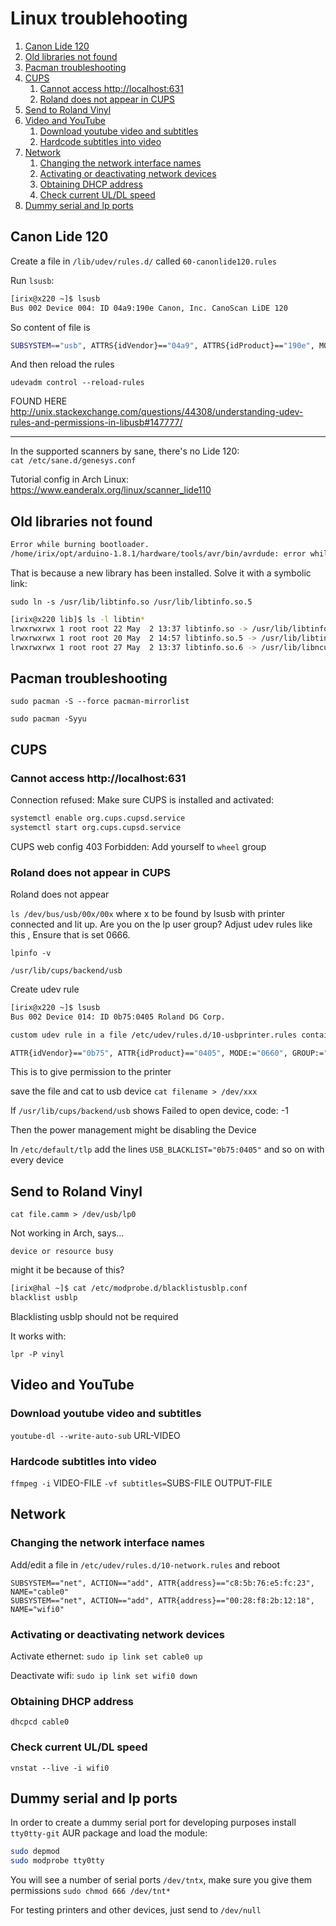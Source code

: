 # Linux troublehooting

1. [Canon Lide 120](#canon-lide-120)
2. [Old libraries not found](#old-libraries-not-found)
3. [Pacman troubleshooting](#pacman-troubleshooting)
4. [CUPS](#cups)
   1. [Cannot access http://localhost:631](#cannot-access-httplocalhost631)
   2. [Roland does not appear in CUPS](#roland-does-not-appear-in-cups)
5. [Send to Roland Vinyl](#send-to-roland-vinyl)
6. [Video and YouTube](#video-and-youtube)
   1. [Download youtube video and subtitles](#download-youtube-video-and-subtitles)
   2. [Hardcode subtitles into video](#hardcode-subtitles-into-video)
7. [Network](#network)
   1. [Changing the network interface names](#changing-the-network-interface-names)
   2. [Activating or deactivating network devices](#activating-or-deactivating-network-devices)
   3. [Obtaining DHCP address](#obtaining-dhcp-address)
   4. [Check current UL/DL speed](#check-current-uldl-speed)
8. [Dummy serial and lp ports](#dummy-serial-and-lp-ports)

## Canon Lide 120

Create a file in `/lib/udev/rules.d/` called `60-canonlide120.rules`

Run `lsusb`:

```bash
[irix@x220 ~]$ lsusb
Bus 002 Device 004: ID 04a9:190e Canon, Inc. CanoScan LiDE 120
```

So content of file is

```bash
SUBSYSTEM=="usb", ATTRS{idVendor}=="04a9", ATTRS{idProduct}=="190e", MODE="0666"
```

And then reload the rules

`udevadm control --reload-rules`

FOUND HERE
http://unix.stackexchange.com/questions/44308/understanding-udev-rules-and-permissions-in-libusb#147777/

---
In the supported scanners by sane, there's no Lide 120:  
`cat /etc/sane.d/genesys.conf`

Tutorial config in Arch Linux:  
https://www.eanderalx.org/linux/scanner_lide110

## Old libraries not found

```bash
Error while burning bootloader.
/home/irix/opt/arduino-1.8.1/hardware/tools/avr/bin/avrdude: error while loading shared libraries: libtinfo.so.5: cannot open shared object file: No such file or directory
```

That is because a new library has been installed. Solve it with a symbolic link:

`sudo ln -s /usr/lib/libtinfo.so /usr/lib/libtinfo.so.5`

```bash
[irix@x220 lib]$ ls -l libtin*
lrwxrwxrwx 1 root root 22 May  2 13:37 libtinfo.so -> /usr/lib/libtinfo.so.6
lrwxrwxrwx 1 root root 20 May  2 14:57 libtinfo.so.5 -> /usr/lib/libtinfo.so
lrwxrwxrwx 1 root root 27 May  2 13:37 libtinfo.so.6 -> /usr/lib/libncursesw.so.6.0
```

## Pacman troubleshooting

`sudo pacman -S --force pacman-mirrorlist`

`sudo pacman -Syyu`


## CUPS

### Cannot access http://localhost:631

Connection refused: Make sure CUPS is installed and activated:

```bash
systemctl enable org.cups.cupsd.service
systemctl start org.cups.cupsd.service
```

CUPS web config 403 Forbidden: Add yourself to `wheel` group

### Roland does not appear in CUPS

Roland does not appear

`ls /dev/bus/usb/00x/00x`  where x to be found by lsusb with printer connected and lit up.
Are you on the lp user group?
Adjust udev rules like this , Ensure that is set 0666.

`lpinfo -v`

`/usr/lib/cups/backend/usb`

Create udev rule

```bash
[irix@x220 ~]$ lsusb
Bus 002 Device 014: ID 0b75:0405 Roland DG Corp.

custom udev rule in a file /etc/udev/rules.d/10-usbprinter.rules containing

ATTR{idVendor}=="0b75", ATTR{idProduct}=="0405", MODE:="0660", GROUP:="lp"
```

This is to give permission to the printer

save the file and cat to usb device
`cat filename > /dev/xxx`

If `/usr/lib/cups/backend/usb` shows
Failed to open device, code: -1

Then the power management might be disabling the Device

In `/etc/default/tlp` add the lines
`USB_BLACKLIST="0b75:0405"` and so on with every device

## Send to Roland Vinyl

`cat file.camm > /dev/usb/lp0`

Not working in Arch, says...

`device or resource busy`

might it be because of this?

```bash
[irix@hal ~]$ cat /etc/modprobe.d/blacklistusblp.conf 
blacklist usblp
```
Blacklisting usblp should not be required

It works with:

`lpr -P vinyl`

## Video and YouTube

### Download youtube video and subtitles

`youtube-dl --write-auto-sub` URL-VIDEO

### Hardcode subtitles into video

`ffmpeg -i` VIDEO-FILE `-vf subtitles=`SUBS-FILE OUTPUT-FILE

## Network

### Changing the network interface names

Add/edit a file in `/etc/udev/rules.d/10-network.rules` and reboot

```
SUBSYSTEM=="net", ACTION=="add", ATTR{address}=="c8:5b:76:e5:fc:23", NAME="cable0"
SUBSYSTEM=="net", ACTION=="add", ATTR{address}=="00:28:f8:2b:12:18", NAME="wifi0"
```

### Activating or deactivating network devices

Activate ethernet: `sudo ip link set cable0 up`

Deactivate wifi: `sudo ip link set wifi0 down`

### Obtaining DHCP address

`dhcpcd cable0`

### Check current UL/DL speed

`vnstat --live -i wifi0`

## Dummy serial and lp ports

In order to create a dummy serial port for developing purposes install `tty0tty-git` AUR package and load the module:

```bash
sudo depmod
sudo modprobe tty0tty
```

You will see a number of serial ports `/dev/tntx`, make sure you give them permissions `sudo chmod 666 /dev/tnt*`

For testing printers and other devices, just send to `/dev/null`


